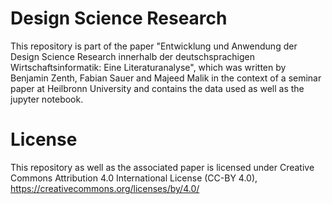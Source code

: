 # Design Science Research
This repository is part of the paper "Entwicklung und Anwendung der Design Science Research innerhalb der deutschsprachigen Wirtschaftsinformatik: Eine Literaturanalyse", which was written by Benjamin Zenth, Fabian Sauer and Majeed Malik in the context of a seminar paper at Heilbronn University and contains the data used as well as the jupyter notebook.

# License
This repository as well as the associated paper is licensed under Creative Commons Attribution 4.0 International License (CC-BY 4.0), https://creativecommons.org/licenses/by/4.0/
